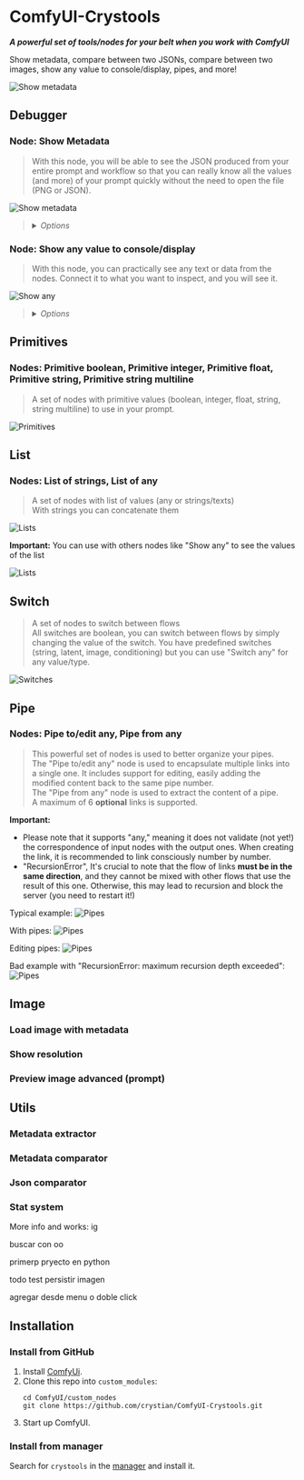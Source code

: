 # ComfyUI-Crystools

**_A powerful set of tools/nodes for your belt when you work with ComfyUI_**

Show metadata, compare between two JSONs, compare between two images, show any value to console/display, pipes, and more!

![Show metadata](./docs/jake.gif)

## Debugger
### Node: Show Metadata

> With this node, you will be able to see the JSON produced from your entire prompt and workflow so that you can really know all the values (and more) of your prompt quickly without the need to open the file (PNG or JSON).

![Show metadata](./docs/show-metadata.png)

><details>
>  <summary><i>Options</i></summary>
>
>  - Active: Enable/disable the node  
>  - Parsed: Show the parsed JSON or plain text  
>  - What: Show the prompt or workflow (prompt are values to produce the image, and workflow is the entire workflow of ComfyUI)
></details>

### Node: Show any value to console/display

> With this node, you can practically see any text or data from the nodes. Connect it to what you want to inspect, and you will see it.

![Show any](./docs/show-any.png)

><details>
>  <summary><i>Options</i></summary>
>
>  - Console: Enable/disable write to console  
>  - Display: Enable/disable write on this node  
>  - Prefix: Prefix to console
></details>


## Primitives
### Nodes: Primitive boolean, Primitive integer, Primitive float, Primitive string, Primitive string multiline

> A set of nodes with primitive values (boolean, integer, float, string, string multiline) to use in your prompt.

![Primitives](./docs/primitives.png)


## List
### Nodes: List of strings, List of any

> A set of nodes with list of values (any or strings/texts)  
> With strings you can concatenate them  

![Lists](./docs/lists.png)

**Important:** You can use with others nodes like "Show any" to see the values of the list

![Lists](./docs/lists-any.png)

## Switch
> A set of nodes to switch between flows  
> All switches are boolean, you can switch between flows by simply changing the value of the switch.
> You have predefined switches (string, latent, image, conditioning) but you can use "Switch any" for any value/type.

![Switches](./docs/switches.png)

## Pipe
### Nodes: Pipe to/edit any, Pipe from any
> This powerful set of nodes is used to better organize your pipes.  
> The "Pipe to/edit any" node is used to encapsulate multiple links into a single one. It includes support for editing, easily adding the modified content back to the same pipe number.   
> The "Pipe from any" node is used to extract the content of a pipe.  
> A maximum of 6 **optional** links is supported.

**Important:**
- Please note that it supports "any," meaning it does not validate (not yet!) the correspondence of input nodes with the output ones. When creating the link, it is recommended to link consciously number by number.
- "RecursionError", It's crucial to note that the flow of links **must be in the same direction**, and they cannot be mixed with other flows that use the result of this one. Otherwise, this may lead to recursion and block the server (you need to restart it!)
 
Typical example:
![Pipes](./docs/pipe-0.png)

With pipes:
![Pipes](./docs/pipe-1.png)

Editing pipes:
![Pipes](./docs/pipe-2.png)

Bad example with "RecursionError: maximum recursion depth exceeded":
![Pipes](./docs/pipe-3.png)


## Image
### Load image with metadata
### Show resolution
### Preview image advanced (prompt)

## Utils
### Metadata extractor
### Metadata comparator
### Json comparator
### Stat system

More info and works:
ig

buscar con oo

primerp pryecto en python

todo
test
persistir imagen

agregar desde menu o doble click

## Installation



### Install from GitHub
1. Install [ComfyUi](https://github.com/comfyanonymous/ComfyUI).
2. Clone this repo into `custom_modules`:
    ```
    cd ComfyUI/custom_nodes
    git clone https://github.com/crystian/ComfyUI-Crystools.git
    ```
3. Start up ComfyUI.

### Install from manager

Search for `crystools` in the [manager](https://github.com/ltdrdata/ComfyUI-Manager.git) and install it.




